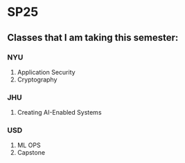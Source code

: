 # SP25
## Classes that I am taking this semester:
### NYU
1. Application Security
2. Cryptography

### JHU
1. Creating AI-Enabled Systems

### USD
1. ML OPS
2. Capstone
